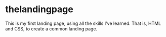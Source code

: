 # thelandingpage

This is my first landing page, using all the skills I've learned. That is, HTML and CSS, to create a common landing page.
